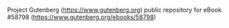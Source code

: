 Project Gutenberg (https://www.gutenberg.org) public repository for
eBook #58798 (https://www.gutenberg.org/ebooks/58798)
